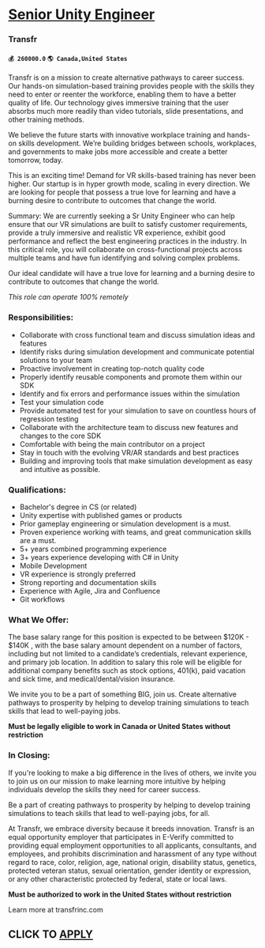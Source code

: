 # [Senior Unity Engineer](https://www.remotewlb.com/apply/senior-unity-engineer-87855)  
### Transfr  
#### `💰 260000.0` `🌎 Canada,United States`  

Transfr is on a mission to create alternative pathways to career success. Our hands-on simulation-based training provides people with the skills they need to enter or reenter the workforce, enabling them to have a better quality of life. Our technology gives immersive training that the user absorbs much more readily than video tutorials, slide presentations, and other training methods.

We believe the future starts with innovative workplace training and hands-on skills development. We’re building bridges between schools, workplaces, and governments to make jobs more accessible and create a better tomorrow, today.

This is an exciting time! Demand for VR skills-based training has never been higher. Our startup is in hyper growth mode, scaling in every direction. We are looking for people that possess a true love for learning and have a burning desire to contribute to outcomes that change the world.

Summary: We are currently seeking a Sr Unity Engineer who can help ensure that our VR simulations are built to satisfy customer requirements, provide a truly immersive and realistic VR experience, exhibit good performance and reflect the best engineering practices in the industry. In this critical role, you will collaborate on cross-functional projects across multiple teams and have fun identifying and solving complex problems.

Our ideal candidate will have a true love for learning and a burning desire to contribute to outcomes that change the world.

*This role can operate 100% remotely*

### Responsibilities:

  * Collaborate with cross functional team and discuss simulation ideas and features
  * Identify risks during simulation development and communicate potential solutions to your team
  * Proactive involvement in creating top-notch quality code
  * Properly identify reusable components and promote them within our SDK
  * Identify and fix errors and performance issues within the simulation
  * Test your simulation code
  * Provide automated test for your simulation to save on countless hours of regression testing
  * Collaborate with the architecture team to discuss new features and changes to the core SDK
  * Comfortable with being the main contributor on a project
  * Stay in touch with the evolving VR/AR standards and best practices
  * Building and improving tools that make simulation development as easy and intuitive as possible.

### Qualifications:

  * Bachelor's degree in CS (or related)
  * Unity expertise with published games or products
  * Prior gameplay engineering or simulation development is a must.
  * Proven experience working with teams, and great communication skills are a must.
  * 5+ years combined programming experience
  * 3+ years experience developing with C# in Unity
  * Mobile Development
  * VR experience is strongly preferred
  * Strong reporting and documentation skills
  * Experience with Agile, Jira and Confluence
  * Git workflows

### What We Offer:

The base salary range for this position is expected to be between $120K - $140K , with the base salary amount dependent on a number of factors, including but not limited to a candidate’s credentials, relevant experience, and primary job location. In addition to salary this role will be eligible for additional company benefits such as stock options, 401(k), paid vacation and sick time, and medical/dental/vision insurance.

We invite you to be a part of something BIG, join us. Create alternative pathways to prosperity by helping to develop training simulations to teach skills that lead to well-paying jobs.

**Must be legally eligible to work in Canada or United States without restriction**

### In Closing:

If you're looking to make a big difference in the lives of others, we invite you to join us on our mission to make learning more intuitive by helping individuals develop the skills they need for career success.

Be a part of creating pathways to prosperity by helping to develop training simulations to teach skills that lead to well-paying jobs, for all.

At Transfr, we embrace diversity because it breeds innovation. Transfr is an equal opportunity employer that participates in E-Verify committed to providing equal employment opportunities to all applicants, consultants, and employees, and prohibits discrimination and harassment of any type without regard to race, color, religion, age, national origin, disability status, genetics, protected veteran status, sexual orientation, gender identity or expression, or any other characteristic protected by federal, state or local laws.

**Must be authorized to work in the United States without restriction**

Learn more at transfrinc.com

  
## CLICK TO [APPLY](https://www.remotewlb.com/apply/senior-unity-engineer-87855)


